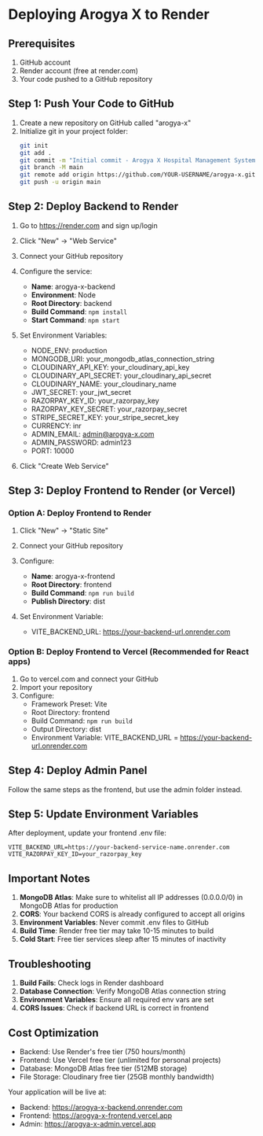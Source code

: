 # Deploying Arogya X to Render

## Prerequisites
1. GitHub account
2. Render account (free at render.com)
3. Your code pushed to a GitHub repository

## Step 1: Push Your Code to GitHub

1. Create a new repository on GitHub called "arogya-x"
2. Initialize git in your project folder:
   ```bash
   git init
   git add .
   git commit -m "Initial commit - Arogya X Hospital Management System"
   git branch -M main
   git remote add origin https://github.com/YOUR-USERNAME/arogya-x.git
   git push -u origin main
   ```

## Step 2: Deploy Backend to Render

1. Go to https://render.com and sign up/login
2. Click "New" → "Web Service"
3. Connect your GitHub repository
4. Configure the service:
   - **Name**: arogya-x-backend
   - **Environment**: Node
   - **Root Directory**: backend
   - **Build Command**: `npm install`
   - **Start Command**: `npm start`

5. Set Environment Variables:
   - NODE_ENV: production
   - MONGODB_URI: your_mongodb_atlas_connection_string
   - CLOUDINARY_API_KEY: your_cloudinary_api_key
   - CLOUDINARY_API_SECRET: your_cloudinary_api_secret
   - CLOUDINARY_NAME: your_cloudinary_name
   - JWT_SECRET: your_jwt_secret
   - RAZORPAY_KEY_ID: your_razorpay_key
   - RAZORPAY_KEY_SECRET: your_razorpay_secret
   - STRIPE_SECRET_KEY: your_stripe_secret_key
   - CURRENCY: inr
   - ADMIN_EMAIL: admin@arogya-x.com
   - ADMIN_PASSWORD: admin123
   - PORT: 10000

6. Click "Create Web Service"

## Step 3: Deploy Frontend to Render (or Vercel)

### Option A: Deploy Frontend to Render
1. Click "New" → "Static Site"
2. Connect your GitHub repository
3. Configure:
   - **Name**: arogya-x-frontend
   - **Root Directory**: frontend
   - **Build Command**: `npm run build`
   - **Publish Directory**: dist

4. Set Environment Variable:
   - VITE_BACKEND_URL: https://your-backend-url.onrender.com

### Option B: Deploy Frontend to Vercel (Recommended for React apps)
1. Go to vercel.com and connect your GitHub
2. Import your repository
3. Configure:
   - Framework Preset: Vite
   - Root Directory: frontend
   - Build Command: `npm run build`
   - Output Directory: dist
   - Environment Variable: VITE_BACKEND_URL = https://your-backend-url.onrender.com

## Step 4: Deploy Admin Panel

Follow the same steps as the frontend, but use the admin folder instead.

## Step 5: Update Environment Variables

After deployment, update your frontend .env file:
```
VITE_BACKEND_URL=https://your-backend-service-name.onrender.com
VITE_RAZORPAY_KEY_ID=your_razorpay_key
```

## Important Notes

1. **MongoDB Atlas**: Make sure to whitelist all IP addresses (0.0.0.0/0) in MongoDB Atlas for production
2. **CORS**: Your backend CORS is already configured to accept all origins
3. **Environment Variables**: Never commit .env files to GitHub
4. **Build Time**: Render free tier may take 10-15 minutes to build
5. **Cold Start**: Free tier services sleep after 15 minutes of inactivity

## Troubleshooting

1. **Build Fails**: Check logs in Render dashboard
2. **Database Connection**: Verify MongoDB Atlas connection string
3. **Environment Variables**: Ensure all required env vars are set
4. **CORS Issues**: Check if backend URL is correct in frontend

## Cost Optimization

- Backend: Use Render's free tier (750 hours/month)
- Frontend: Use Vercel free tier (unlimited for personal projects)
- Database: MongoDB Atlas free tier (512MB storage)
- File Storage: Cloudinary free tier (25GB monthly bandwidth)

Your application will be live at:
- Backend: https://arogya-x-backend.onrender.com
- Frontend: https://arogya-x-frontend.vercel.app
- Admin: https://arogya-x-admin.vercel.app
